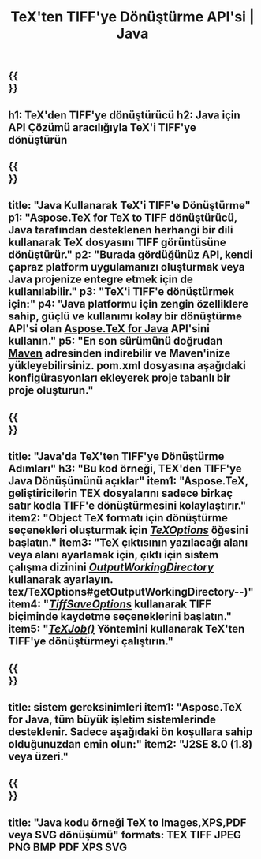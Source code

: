 ﻿---
translation: true
template: /_templates/_conversion-child-java.md
title: TeX'ten TIFF'ye Dönüştürme API'si | Java
description: TeX'ten TIFF'ye dönüştürme işlevi. Bu şirket içi Java kitaplığını projenize entegre edin veya TeX'i TIFF'e dönüştürmek için platformlar arası uygulamaları kullanın.
keywords: tex'ten tiff'e api java, tex2tiff entegrasyonu
url: /java/conversion/tex-to-tiff/
family: tex
platformtag: java
feature: conversion
informat: TEX
outformat: TIFF
otherformats: BMP PNG JPEG XPS PDF SVG
---

{{<section banner>}}
---
h1: TeX'den TIFF'ye dönüştürücü
h2: Java için API Çözümü aracılığıyla TeX'i TIFF'ye dönüştürün
---

{{<section overview>}}
---
title: "Java Kullanarak TeX'i TIFF'e Dönüştürme"
p1: "Aspose.TeX for TeX to TIFF dönüştürücü, Java tarafından desteklenen herhangi bir dili kullanarak TeX dosyasını TIFF görüntüsüne dönüştürür."
p2: "Burada gördüğünüz API, kendi çapraz platform uygulamanızı oluşturmak veya Java projenize entegre etmek için de kullanılabilir."
p3: "TeX'i TIFF'e dönüştürmek için:"
p4: "Java platformu için zengin özelliklere sahip, güçlü ve kullanımı kolay bir dönüştürme API'si olan [Aspose.TeX for Java](https://products.aspose.com/tex/java) API'sini kullanın."
p5: "En son sürümünü doğrudan [Maven](https://repository.aspose.com/webapp/#/artifacts/browse/tree/General/repo/com/aspose/aspose-tex) adresinden indirebilir ve Maven'inize yükleyebilirsiniz. pom.xml dosyasına aşağıdaki konfigürasyonları ekleyerek proje tabanlı bir proje oluşturun."
---

{{<section feature1>}}
---
title: "Java'da TeX'ten TIFF'ye Dönüştürme Adımları"
h3: "Bu kod örneği, TEX'den TIFF'ye Java Dönüşümünü açıklar"
item1: "Aspose.TeX, geliştiricilerin TEX dosyalarını sadece birkaç satır kodla TIFF'e dönüştürmesini kolaylaştırır."
item2: "Object TeX formatı için dönüştürme seçenekleri oluşturmak için [*TeXOptions*](https://reference.aspose.com/tex/java/com.aspose.tex/TeXOptions) öğesini başlatın."
item3: "TeX çıktısının yazılacağı alanı veya alanı ayarlamak için, çıktı için sistem çalışma dizinini [*OutputWorkingDirectory*](https://reference.aspose.com/tex/java/com.aspose) kullanarak ayarlayın. tex/TeXOptions#getOutputWorkingDirectory--)"
item4: "[*TiffSaveOptions*](https://reference.aspose.com/tex/java/com.aspose.tex.rendering/TiffSaveOptions) kullanarak TIFF biçiminde kaydetme seçeneklerini başlatın."
item5: "[*TeXJob()*](https://reference.aspose.com/tex/java/com.aspose.tex/TeXJob) Yöntemini kullanarak TeX'ten TIFF'ye dönüştürmeyi çalıştırın."
---

{{<section feature2>}}
---
title: sistem gereksinimleri
item1: "Aspose.TeX for Java, tüm büyük işletim sistemlerinde desteklenir. Sadece aşağıdaki ön koşullara sahip olduğunuzdan emin olun:"
item2: "J2SE 8.0 (1.8) veya üzeri."
---

{{<section widget>}}
---
title: "Java kodu örneği TeX to Images,XPS,PDF veya SVG dönüşümü"
formats: TEX TIFF JPEG PNG BMP PDF XPS SVG
---